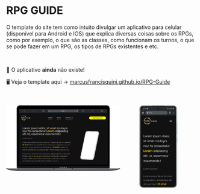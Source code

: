 # RPG GUIDE

<p>O template do site tem como intuito divulgar um aplicativo para celular (disponível para Android e IOS) que explica diversas coisas sobre os RPGs, como por exemplo, o que são as classes, como funcionam os turnos, o que se pode fazer em um RPG, os tipos de RPGs existentes e etc.</p>

<br>

🚨 O aplicativo <b>ainda</b> não existe! 

🖥 Veja o template aqui -> <a href="https://marcusfrancisquini.github.io/RPG-Guide/">marcusfrancisquini.github.io/RPG-Guide</a>

<br>
<br>

<div align="center">
 <img src="img/site-cell.png" width=20%>
 <img src="img/site-pc.png" width=60% align="left">
</div>
